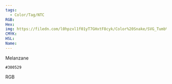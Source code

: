 ```yaml
---
tags:
  - Color/Tag/NTC
RGB:
Hex:
img: https://filedn.com/l0hpzxl1f01yT7GHxtF8cyk/Color%20Snake/SVG_Tumb%20Mass%20No%20Name/300529.svg
CMYK:
HSL:
Name:
---
```

Melanzane
```palette
#300529
```
RGB
